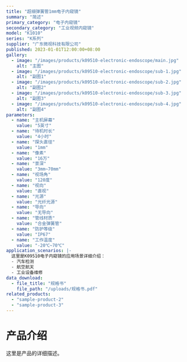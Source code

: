 ```yaml
---
title: "超细弹簧管1mm电子内窥镜"
summary: "简述"
primary_category: "电子内窥镜"
secondary_category: "工业视频内窥镜"
model: "K1010"
series: "K系列"
supplier: "广东微视科技有限公司"
published: 2023-01-01T12:00:00+08:00
gallery:
  - image: "/images/products/k09510-electronic-endoscope/main.jpg"
    alt: "主图"
  - image: "/images/products/k09510-electronic-endoscope/sub-1.jpg"
    alt: "副图1"
  - image: "/images/products/k09510-electronic-endoscope/sub-2.jpg"
    alt: "副图2"
  - image: "/images/products/k09510-electronic-endoscope/sub-3.jpg"
    alt: "副图3"
  - image: "/images/products/k09510-electronic-endoscope/sub-4.jpg"
    alt: "副图4"
parameters:
  - name: "主机屏幕"
    value: "5英寸"
  - name: "待机时长"
    value: "4小时"
  - name: "探头直径"
    value: "1mm"
  - name: "像素"
    value: "16万"
  - name: "景深"
    value: "3mm~70mm"
  - name: "视场角"
    value: "120度"
  - name: "视向"
    value: "直视"
  - name: "光源"
    value: "光纤光源"
  - name: "导向"
    value: "无导向"
  - name: "管线材质"
    value: "合金弹簧管"
  - name: "防护等级"
    value: "IP67"
  - name: "工作温度"
    value: "-20℃~70℃"
application_scenarios: |-
  这里是K09510电子内窥镜的应用场景详细介绍：
  - 汽车检测
  - 航空航天
  - 工业设备维修
data_download:
  - file_title: "规格书"
    file_path: "/uploads/规格书.pdf"
related_products:
  - "sample-product-2"
  - "sample-product-3"
---
```


# 产品介绍

这里是产品的详细描述。

